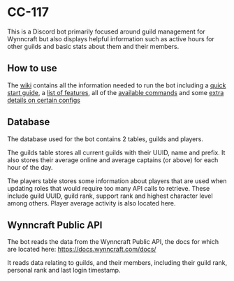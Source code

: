 # CC-117

This is a Discord bot primarily focused around guild management for Wynncraft but also displays helpful information such as active hours for other guilds and basic stats about them and their members.

## How to use

The [wiki](https://github.com/ShadowCat117/CC-117/wiki) contains all the information needed to run the bot including a [quick start guide](https://github.com/ShadowCat117/CC-117/wiki/Quick-Start), a [list of features](https://github.com/ShadowCat117/CC-117/wiki/Features), all of the [available commands](https://github.com/ShadowCat117/CC-117/wiki/Available-Commands) and some [extra details on certain configs](https://github.com/ShadowCat117/CC-117/wiki/Configs)

## Database

The database used for the bot contains 2 tables, guilds and players.

The guilds table stores all current guilds with their UUID, name and prefix. It also stores their average online and average captains (or above) for each hour of the day.

The players table stores some information about players that are used when updating roles that would require too many API calls to retrieve. These include guild UUID, guild rank, support rank and highest character level among others. Player average activity is also located here.

## Wynncraft Public API

The bot reads the data from the Wynncraft Public API, the docs for which are located here: https://docs.wynncraft.com/docs/

It reads data relating to guilds, and their members, including their guild rank, personal rank and last login timestamp.
